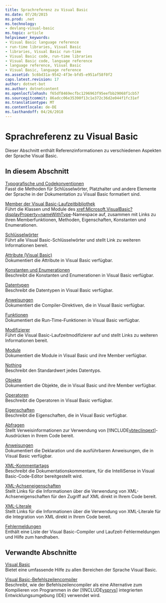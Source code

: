 ```yaml
---
title: Sprachreferenz zu Visual Basic
ms.date: 07/20/2015
ms.prod: .net
ms.technology:
- devlang-visual-basic
ms.topic: article
helpviewer_keywords:
- Visual Basic language reference
- run-time libraries, Visual Basic
- libraries, Visual Basic run-time
- Visual Basic code, run-time libraries
- Visual Basic code, language reference
- language reference, Visual Basic
- Visual Basic, language reference
ms.assetid: 5c6bd31a-9542-4f3e-bfd5-e951af58f0f2
caps.latest.revision: 17
author: dotnet-bot
ms.author: dotnetcontent
ms.openlocfilehash: f65df8469ecfbc1296963f95eefbb29068f1cb57
ms.sourcegitcommit: 86adcc06e35390f13c1e372c36d2e044f1fc31ef
ms.translationtype: MT
ms.contentlocale: de-DE
ms.lasthandoff: 04/26/2018
---
```

# <a name="visual-basic-language-reference"></a>Sprachreferenz zu Visual Basic
Dieser Abschnitt enthält Referenzinformationen zu verschiedenen Aspekten der Sprache Visual Basic.  
  
## <a name="in-this-section"></a>In diesem Abschnitt  
 [Typografische und Codekonventionen](../../visual-basic/language-reference/typographic-and-code-conventions.md)  
 Fasst die Methoden für Schlüsselwörter, Platzhalter und andere Elemente der Sprache in der Dokumentation zu Visual Basic formatiert sind.  
  
 [Member der Visual Basic-Laufzeitbibliothek](../../visual-basic/language-reference/runtime-library-members.md)  
 Führt die Klassen und Module des <xref:Microsoft.VisualBasic?displayProperty=nameWithType>-Namespace auf, zusammen mit Links zu ihren Memberfunktionen, Methoden, Eigenschaften, Konstanten und Enumerationen.  
  
 [Schlüsselwörter](../../visual-basic/language-reference/keywords/index.md)  
 Führt alle Visual Basic-Schlüsselwörter und stellt Link zu weiteren Informationen bereit.  
  
 [Attribute (Visual Basic)](../../visual-basic/language-reference/attributes.md)  
 Dokumentiert die Attribute in Visual Basic verfügbar.  
  
 [Konstanten und Enumerationen](../../visual-basic/language-reference/constants-and-enumerations.md)  
 Beschreibt die Konstanten und Enumerationen in Visual Basic verfügbar.  
  
 [Datentypen](../../visual-basic/language-reference/data-types/data-type-summary.md)  
 Beschreibt die Datentypen in Visual Basic verfügbar.  
  
 [Anweisungen](../../visual-basic/language-reference/directives/directives.md)  
 Dokumentiert die Compiler-Direktiven, die in Visual Basic verfügbar.  
  
 [Funktionen](../../visual-basic/language-reference/functions/index.md)  
 Dokumentiert die Run-Time-Funktionen in Visual Basic verfügbar.  
  
 [Modifizierer](../../visual-basic/language-reference/modifiers/index.md)  
 Führt die Visual Basic-Laufzeitmodifizierer auf und stellt Links zu weiteren Informationen bereit.  
  
 [Module](../../visual-basic/language-reference/modules.md)  
 Dokumentiert die Module in Visual Basic und ihre Member verfügbar.  
  
 [Nothing](../../visual-basic/language-reference/nothing.md)  
 Beschreibt den Standardwert jedes Datentyps.  
  
 [Objekte](../../visual-basic/language-reference/objects/index.md)  
 Dokumentiert die Objekte, die in Visual Basic und ihre Member verfügbar.  
  
 [Operatoren](../../visual-basic/language-reference/operators/index.md)  
 Beschreibt die Operatoren in Visual Basic verfügbar.  
  
 [Eigenschaften](../../visual-basic/language-reference/properties.md)  
 Beschreibt die Eigenschaften, die in Visual Basic verfügbar.  
  
 [Abfragen](../../visual-basic/language-reference/queries/queries.md)  
 Stellt Verweisinformationen zur Verwendung von [!INCLUDE[vbteclinqext](~/includes/vbteclinqext-md.md)]-Ausdrücken in Ihrem Code bereit.  
  
 [Anweisungen](../../visual-basic/language-reference/statements/index.md)  
 Dokumentiert die Deklaration und die ausführbaren Anweisungen, die in Visual Basic verfügbar.  
  
 [XML-Kommentartags](../../visual-basic/language-reference/xmldoc/recommended-xml-tags-for-documentation-comments.md)  
 Beschreibt die Dokumentationskommentare, für die IntelliSense in Visual Basic-Code-Editor bereitgestellt wird.  
  
 [XML-Achseneigenschaften](../../visual-basic/language-reference/xml-axis/xml-axis-properties.md)  
 Stellt Links für die Informationen über die Verwendung von XML-Achseneigenschaften für den Zugriff auf XML direkt in Ihrem Code bereit.  
  
 [XML-Literale](../../visual-basic/language-reference/xml-literals/index.md)  
 Stellt Links für die Informationen über die Verwendung von XML-Literale für die Integration von XML direkt in Ihrem Code bereit.  
  
 [Fehlermeldungen](../../visual-basic/language-reference/error-messages/index.md)  
 Enthält eine Liste der Visual Basic-Compiler und Laufzeit-Fehlermeldungen und Hilfe zum handhaben.  
  
## <a name="related-sections"></a>Verwandte Abschnitte  
 [Visual Basic](../../visual-basic/index.md)  
 Bietet eine umfassende Hilfe zu allen Bereichen der Sprache Visual Basic.  
  
 [Visual Basic-Befehlszeilencompiler](../../visual-basic/reference/command-line-compiler/index.md)  
 Beschreibt, wie der Befehlszeilencompiler als eine Alternative zum Kompilieren von Programmen in der [!INCLUDE[vsprvs](~/includes/vsprvs-md.md)] integrierten Entwicklungsumgebung (IDE) verwendet wird.
